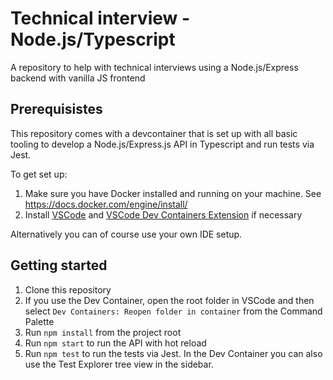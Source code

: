 # Technical interview - Node.js/Typescript
A repository to help with technical interviews using a Node.js/Express backend with vanilla JS frontend

## Prerequisistes
This repository comes with a devcontainer that is set up with all basic tooling to develop a
Node.js/Express.js API in Typescript and run tests via Jest.

To get set up:
1. Make sure you have Docker installed and running on your machine. See https://docs.docker.com/engine/install/
2. Install [VSCode](https://code.visualstudio.com/docs/setup/setup-overview)
 and [VSCode Dev Containers Extension](https://marketplace.visualstudio.com/items?itemName=ms-vscode-remote.remote-containers) if necessary

Alternatively you can of course use your own IDE setup.

## Getting started
1. Clone this repository
2. If you use the Dev Container, open the root folder in VSCode and then select `Dev Containers: Reopen folder in container` from the Command Palette
2. Run `npm install` from the project root
3. Run `npm start` to run the API with hot reload
4. Run `npm test` to run the tests via Jest. In the Dev Container you can also use the Test Explorer tree view in the sidebar.

